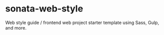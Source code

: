 # sonata-web-style
Web style guide / frontend web project starter template using Sass, Gulp, and more.
